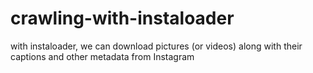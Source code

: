 # crawling-with-instaloader
with instaloader, we can download pictures (or videos) along with their captions and other metadata from Instagram
